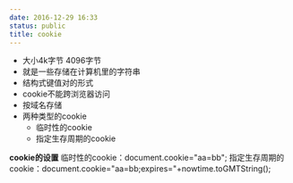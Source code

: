 ```yaml
---
date: 2016-12-29 16:33
status: public
title: cookie
---
```


* 大小4k字节 4096字节
* 就是一些存储在计算机里的字符串
* 结构式键值对的形式
* cookie不能跨浏览器访问
* 按域名存储
* 两种类型的cookie
    * 临时性的cookie
    * 指定生存周期的cookie
    
**cookie的设置**
临时性的cookie：document.cookie="aa=bb";
指定生存周期的cookie：document.cookie="aa=bb;expires="+nowtime.toGMTString();